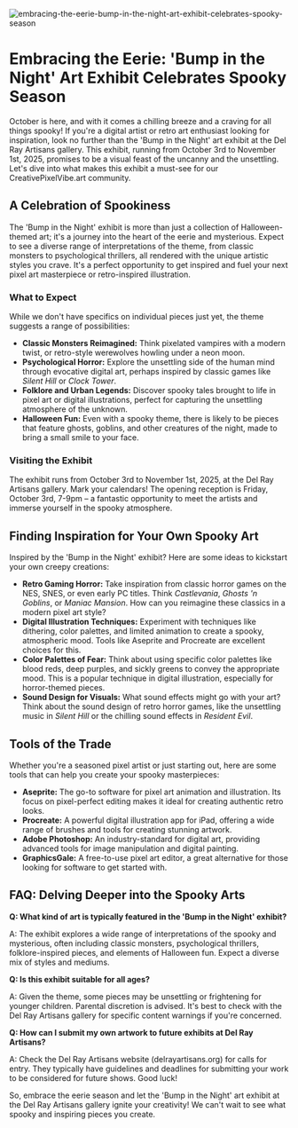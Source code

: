 ![embracing-the-eerie-bump-in-the-night-art-exhibit-celebrates-spooky-season](https://images.pexels.com/photos/5427547/pexels-photo-5427547.jpeg?auto=compress&cs=tinysrgb&fit=crop&h=627&w=1200)

# Embracing the Eerie: 'Bump in the Night' Art Exhibit Celebrates Spooky Season

October is here, and with it comes a chilling breeze and a craving for all things spooky! If you're a digital artist or retro art enthusiast looking for inspiration, look no further than the 'Bump in the Night' art exhibit at the Del Ray Artisans gallery. This exhibit, running from October 3rd to November 1st, 2025, promises to be a visual feast of the uncanny and the unsettling. Let's dive into what makes this exhibit a must-see for our CreativePixelVibe.art community.

## A Celebration of Spookiness

The 'Bump in the Night' exhibit is more than just a collection of Halloween-themed art; it's a journey into the heart of the eerie and mysterious. Expect to see a diverse range of interpretations of the theme, from classic monsters to psychological thrillers, all rendered with the unique artistic styles you crave. It's a perfect opportunity to get inspired and fuel your next pixel art masterpiece or retro-inspired illustration.

### What to Expect

While we don't have specifics on individual pieces just yet, the theme suggests a range of possibilities:

*   **Classic Monsters Reimagined:** Think pixelated vampires with a modern twist, or retro-style werewolves howling under a neon moon.
*   **Psychological Horror:** Explore the unsettling side of the human mind through evocative digital art, perhaps inspired by classic games like *Silent Hill* or *Clock Tower*.
*   **Folklore and Urban Legends:** Discover spooky tales brought to life in pixel art or digital illustrations, perfect for capturing the unsettling atmosphere of the unknown.
*   **Halloween Fun:** Even with a spooky theme, there is likely to be pieces that feature ghosts, goblins, and other creatures of the night, made to bring a small smile to your face.

### Visiting the Exhibit

The exhibit runs from October 3rd to November 1st, 2025, at the Del Ray Artisans gallery. Mark your calendars! The opening reception is Friday, October 3rd, 7-9pm – a fantastic opportunity to meet the artists and immerse yourself in the spooky atmosphere.

## Finding Inspiration for Your Own Spooky Art

Inspired by the 'Bump in the Night' exhibit? Here are some ideas to kickstart your own creepy creations:

*   **Retro Gaming Horror:** Take inspiration from classic horror games on the NES, SNES, or even early PC titles. Think *Castlevania*, *Ghosts 'n Goblins*, or *Maniac Mansion*. How can you reimagine these classics in a modern pixel art style?
*   **Digital Illustration Techniques:** Experiment with techniques like dithering, color palettes, and limited animation to create a spooky, atmospheric mood. Tools like Aseprite and Procreate are excellent choices for this.
*   **Color Palettes of Fear:** Think about using specific color palettes like blood reds, deep purples, and sickly greens to convey the appropriate mood. This is a popular technique in digital illustration, especially for horror-themed pieces.
*   **Sound Design for Visuals:** What sound effects might go with your art? Think about the sound design of retro horror games, like the unsettling music in *Silent Hill* or the chilling sound effects in *Resident Evil*.

## Tools of the Trade

Whether you're a seasoned pixel artist or just starting out, here are some tools that can help you create your spooky masterpieces:

*   **Aseprite:** The go-to software for pixel art animation and illustration. Its focus on pixel-perfect editing makes it ideal for creating authentic retro looks.
*   **Procreate:** A powerful digital illustration app for iPad, offering a wide range of brushes and tools for creating stunning artwork.
*   **Adobe Photoshop:** An industry-standard for digital art, providing advanced tools for image manipulation and digital painting.
*   **GraphicsGale:** A free-to-use pixel art editor, a great alternative for those looking for software to get started with.

## FAQ: Delving Deeper into the Spooky Arts

**Q: What kind of art is typically featured in the 'Bump in the Night' exhibit?**

A: The exhibit explores a wide range of interpretations of the spooky and mysterious, often including classic monsters, psychological thrillers, folklore-inspired pieces, and elements of Halloween fun. Expect a diverse mix of styles and mediums.

**Q: Is this exhibit suitable for all ages?**

A: Given the theme, some pieces may be unsettling or frightening for younger children. Parental discretion is advised. It's best to check with the Del Ray Artisans gallery for specific content warnings if you're concerned.

**Q: How can I submit my own artwork to future exhibits at Del Ray Artisans?**

A: Check the Del Ray Artisans website (delrayartisans.org) for calls for entry. They typically have guidelines and deadlines for submitting your work to be considered for future shows. Good luck!

So, embrace the eerie season and let the 'Bump in the Night' art exhibit at the Del Ray Artisans gallery ignite your creativity! We can't wait to see what spooky and inspiring pieces you create.
